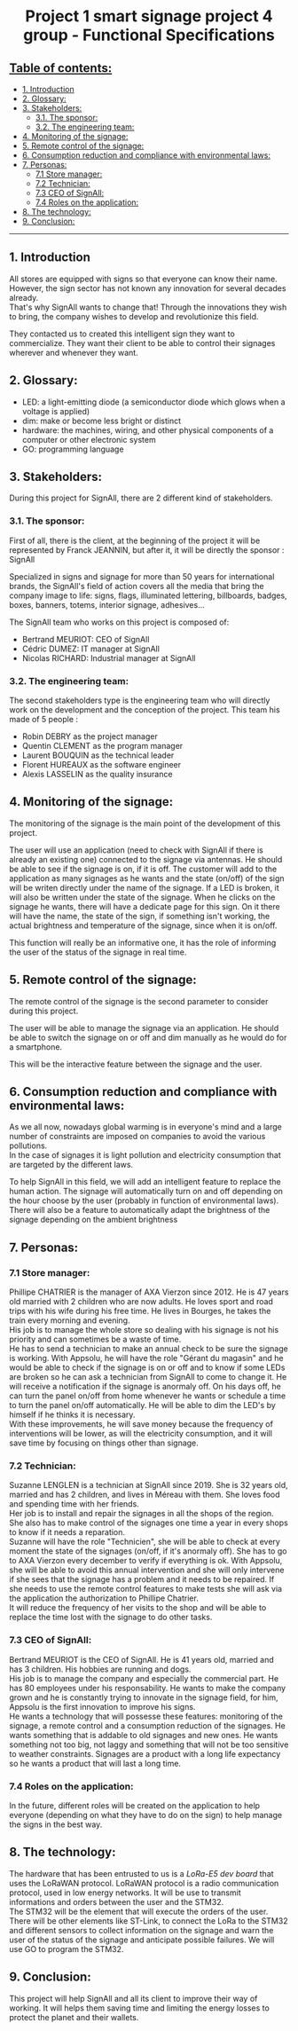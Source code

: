 <h1 style="text-align: center">Project 1 smart signage project 4 group - Functional Specifications</h1>

<h2 style="text-decoration: underline">Table of contents:</h2>

- [1. Introduction](#1-introduction)
- [2. Glossary:](#2-glossary)
- [3. Stakeholders:](#3-stakeholders)
  - [3.1. The sponsor:](#31-the-sponsor)
  - [3.2. The engineering team:](#32-the-engineering-team)
- [4. Monitoring of the signage:](#4-monitoring-of-the-signage)
- [5. Remote control of the signage:](#5-remote-control-of-the-signage)
- [6. Consumption reduction and compliance with environmental laws:](#6-consumption-reduction-and-compliance-with-environmental-laws)
- [7. Personas:](#7-personas)
  - [7.1 Store manager:](#71-store-manager)
  - [7.2 Technician:](#72-technician)
  - [7.3 CEO of SignAll:](#73-ceo-of-signall)
  - [7.4 Roles on the application:](#74-roles-on-the-application)
- [8. The technology:](#8-the-technology)
- [9. Conclusion:](#9-conclusion)
  
---  

## 1. Introduction 

All stores are equipped with signs so that everyone can know their name. However, the sign sector has not known any innovation for several decades already. <br>
That's why SignAll wants to change that! Through the innovations they wish to bring, the company wishes to develop and revolutionize this field.

They contacted us to created this intelligent sign they want to commercialize. They want their client to be able to control their signages wherever and whenever they want.

## 2. Glossary:

- LED: a light-emitting diode (a semiconductor diode which glows when a voltage is applied)
- dim: make or become less bright or distinct
- hardware: the machines, wiring, and other physical components of a computer or other electronic system
- GO: programming language

## 3. Stakeholders:

During this project for SignAll, there are 2 different kind of stakeholders.

### 3.1. The sponsor:

First of all, there is the client, at the beginning of the project it will be represented by Franck JEANNIN, but after it, it will be directly the sponsor : SignAll <br>

Specialized in signs and signage for more than 50 years for international brands, the SignAll's field of action covers all the media that bring the company image to life: signs, flags, illuminated lettering, billboards, badges, boxes, banners, totems, interior signage, adhesives...

The SignAll team who works on this project is composed of:
- Bertrand MEURIOT: CEO of SignAll 
- Cédric DUMEZ: IT manager at SignAll
- Nicolas RICHARD: Industrial manager at SignAll 

### 3.2. The engineering team:

The second stakeholders type is the engineering team who will directly work on the development and the conception of the project. This team his made of 5 people : <br>
* Robin DEBRY as the project manager
* Quentin CLEMENT as the program manager
* Laurent BOUQUIN as the technical leader
* Florent HUREAUX as the software engineer
* Alexis LASSELIN as the quality insurance

## 4. Monitoring of the signage:

The monitoring of the signage is the main point of the development of this project. <br>

The user will use an application (need to check with SignAll if there is already an existing one) connected to the signage via antennas. He should be able to see if the signage is on, if it is off. The customer will add to the application as many signages as he wants and the state (on/off) of the sign will be writen directly under the name of the signage. If a LED is broken, it will also be written under the state of the signage. When he clicks on the signage he wants, there will have a dedicate page for this sign. On it there will have the name, the state of the sign, if something isn't working, the actual brightness and temperature of the signage, since when it is on/off.

This function will really be an informative one, it has the role of informing the user of the status of the signage in real time.

## 5. Remote control of the signage:

The remote control of the signage is the second parameter to consider during this project. <br>

The user will be able to manage the signage via an application. He should be able to switch the signage on or off and dim manually as he would do for a smartphone.

This will be the interactive feature between the signage and the user.

## 6. Consumption reduction and compliance with environmental laws:

As we all now, nowadays global warming is in everyone's mind and a large number of constraints are imposed on companies to avoid the various pollutions. <br>
In the case of signages it is light pollution and electricity consumption that are targeted by the different laws.

To help SignAll in this field, we will add an intelligent feature to replace the human action. The signage will automatically turn on and off depending on the hour choose by the user (probably in function of environmental laws). <br>
There will also be a feature to automatically adapt the brightness of the signage depending on the ambient brightness

## 7. Personas:

### 7.1 Store manager:

Phillipe CHATRIER is the manager of AXA Vierzon since 2012. He is 47 years old married with 2 children who are now adults. He loves sport and road trips with his wife during his free time. He lives in Bourges, he takes the train every morning and evening. <br>
His job is to manage the whole store so dealing with his signage is not his priority and can sometimes be a waste of time. <br>
He has to send a technician to make an annual check to be sure the signage is working. With Appsolu, he will have the role "Gérant du magasin" and he would be able to check if the signage is on or off and to know if some LEDs are broken so he can ask a technician from SignAll to come to change it. He will receive a notification if the signage is anormaly off. 
On his days off, he can turn the panel on/off from home whenever he wants or schedule a time to turn the panel on/off automatically. He will be able to dim the LED's by himself if he thinks it is necessary. <br>
With these improvements, he will save money because the frequency of interventions will be lower, as will the electricity consumption, and it will save time by focusing on things other than signage.

### 7.2 Technician:

Suzanne LENGLEN is a technician at SignAll since 2019. She is 32 years old, married and has 2 children, and lives in Méreau with them. She loves food and spending time with her friends. <br>
Her job is to install and repair the signages in all the shops of the region. She also has to make control of the signages one time a year in every shops to know if it needs a reparation. <br>
Suzanne will have the role "Technicien", she will be able to check at every moment the state of the signages (on/off, if it's anormaly off). She has to go to AXA Vierzon every december to verify if everything is ok. With Appsolu, she will be able to avoid this annual intervention and she will only intervene if she sees that the signage has a problem and it needs to be repaired. If she needs to use the remote control features to make tests she will ask via the application the authorization to Phillipe Chatrier. <br> 
It will reduce the frequency of her visits to the shop and will be able to replace the time lost with the signage to do other tasks.

### 7.3 CEO of SignAll:

Bertrand MEURIOT is the CEO of SignAll. He is 41 years old, married and has 3 children. His hobbies are running and dogs.
<br>
His job is to manage the company and especially the commercial part. He has 80 employees under his responsability. He wants to make the company grown and he is constantly trying to innovate in the signage field, for him, Appsolu is the first innovation to improve his signs. <br>
He wants a technology that will possesse these features: monitoring of the signage, a remote control and a consumption reduction of the signages. He wants something that is addable to old signages and new ones. He wants something not too big, not laggy and something that will not be too sensitive to weather constraints. Signages are a product with a long life expectancy so he wants a product that will last a long time.

### 7.4 Roles on the application:

In the future, different roles will be created on the application to help everyone (depending on what they have to do on the sign) to help manage the signs in the best way. 

## 8. The technology:

The hardware that has been entrusted to us is a *LoRa-E5 dev board* that uses the LoRaWAN protocol.
LoRaWAN protocol is a radio communication protocol, used in low energy networks. It will be use to transmit informations and orders between the user and the STM32. <br>
The STM32 will be the element that will execute the orders of the user.
There will be other elements like ST-Link, to connect the LoRa to the STM32 and different sensors to collect information on the signage and warn the user of the status of the signage and anticipate possible failures. 
We will use GO to program the STM32.

## 9. Conclusion:

This project will help SignAll and all its client to improve their way of working. It will helps them saving time and limiting the energy losses to protect the planet and their wallets.
